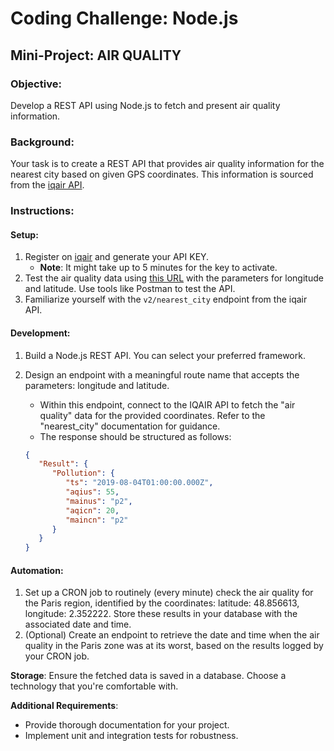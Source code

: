 # **Coding Challenge: Node.js**
## **Mini-Project: AIR QUALITY**

### **Objective**:
Develop a REST API using Node.js to fetch and present air quality information.

### **Background**:
Your task is to create a REST API that provides air quality information for the nearest city based on given GPS coordinates. This information is sourced from the [iqair API](https://www.iqair.com/fr/commercial/air-quality-monitors/airvisual-platform/api).

### **Instructions**:

#### **Setup**:
1. Register on [iqair](https://www.iqair.com/fr/dashboard/api) and generate your API KEY.
    - **Note**: It might take up to 5 minutes for the key to activate.
2. Test the air quality data using [this URL](https://api-docs.iqair.com/) with the parameters for longitude and latitude. Use tools like Postman to test the API.
3. Familiarize yourself with the `v2/nearest_city` endpoint from the iqair API.

#### **Development**:
1. Build a Node.js REST API. You can select your preferred framework.
2. Design an endpoint with a meaningful route name that accepts the parameters: longitude and latitude.
    - Within this endpoint, connect to the IQAIR API to fetch the "air quality" data for the provided coordinates. Refer to the "nearest_city" documentation for guidance.
    - The response should be structured as follows:

   ```json
   {
      "Result": {
         "Pollution": {
            "ts": "2019-08-04T01:00:00.000Z",
            "aqius": 55,
            "mainus": "p2",
            "aqicn": 20,
            "maincn": "p2"
         }
      }
   }

#### **Automation**:
1. Set up a CRON job to routinely (every minute) check the air quality for the Paris region, identified by the coordinates: latitude: 48.856613, longitude: 2.352222. Store these results in your database with the associated date and time.
2. (Optional) Create an endpoint to retrieve the date and time when the air quality in the Paris zone was at its worst, based on the results logged by your CRON job.

**Storage**: Ensure the fetched data is saved in a database. Choose a technology that you're comfortable with.

**Additional Requirements**:
- Provide thorough documentation for your project.
- Implement unit and integration tests for robustness.
